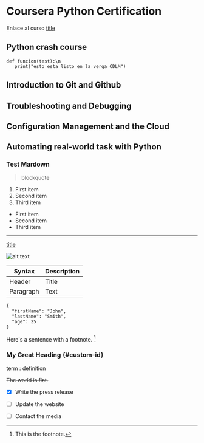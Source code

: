 # Coursera Python Certification

Enlace al curso [title](https://www.coursera.org/)

## Python crash course
```
def funcion(test):\n
   print("esto esta listo en la verga CDLM")
```
## Introduction to Git and Github

## Troubleshooting and Debugging

## Configuration Management and the Cloud

## Automating real-world task with Python

### Test Mardown
> blockquote


1. First item
2. Second item
3. Third item

- First item
- Second item
- Third item

---

[title](https://www.example.com)

![alt text](image.jpg)

| Syntax | Description |
| ----------- | ----------- |
| Header | Title |
| Paragraph | Text |

```
{
  "firstName": "John",
  "lastName": "Smith",
  "age": 25
}
```	
Here's a sentence with a footnote. [^1]

[^1]: This is the footnote.

### My Great Heading {#custom-id}

term
: definition

~~The world is flat.~~

- [x] Write the press release
- [ ] Update the website
- [ ] Contact the media

